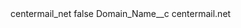 <?xml version="1.0" encoding="UTF-8"?>
<CustomMetadata xmlns="http://soap.sforce.com/2006/04/metadata" xmlns:xsi="http://www.w3.org/2001/XMLSchema-instance" xmlns:xsd="http://www.w3.org/2001/XMLSchema">
    <label>centermail_net</label>
    <protected>false</protected>
    <values>
        <field>Domain_Name__c</field>
        <value xsi:type="xsd:string">centermail.net</value>
    </values>
</CustomMetadata>

